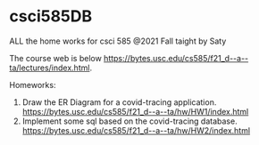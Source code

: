 # csci585DB
ALL the home works for csci 585 @2021 Fall taight by Saty

The course web is below
https://bytes.usc.edu/cs585/f21_d--a--ta/lectures/index.html.

Homeworks:
1. Draw the ER Diagram for a covid-tracing application. 
   https://bytes.usc.edu/cs585/f21_d--a--ta/hw/HW1/index.html
2. Implement some sql based on the covid-tracing database.
   https://bytes.usc.edu/cs585/f21_d--a--ta/hw/HW2/index.html
   
